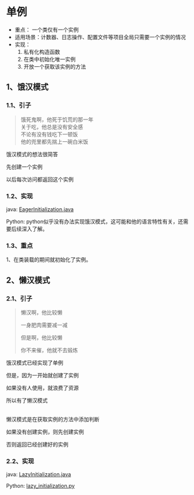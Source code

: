 # 单例



* 重点： 一个类仅有一个实例
* 适用场景：计数器、日志操作、配置文件等项目全局只需要一个实例的情况
* 实现：
  1. 私有化构造函数
  2. 在类中初始化唯一实例
  3. 开放一个获取该实例的方法



## 1、饿汉模式


### 1.1、引子

>饿死鬼啊，他死于饥荒的那一年</br>
关于吃，他总是没有安全感</br>
不论有没有钱吃下一顿饭</br>
他的兜里都先揣上一碗白米饭



饿汉模式的想法很简答</br>

先创建一个实例</br>

以后每次访问都返回这个实例</br>



### 1.2、实现

java: [EagerInitialization.java](../designPatternJava/src/main/java/org/example/singletonPattern/EagerInitialization.java)

Python: python似乎没有办法实现饿汉模式，这可能和他的语言特性有关，还需要后续深入了解。




### 1.3、重点
1、在类装载的期间就初始化了实例。



## 2、懒汉模式



###  2.1、引子

> 懒汉啊，他比较懒
>
> 一身肥肉需要减一减
>
> 但是啊，他比较懒
>
> 你不来催，他就不去锻炼



饿汉模式已经实现了单例</br>

但是，因为一开始就创建了实例</br>

如果没有人使用，就浪费了资源</br>

所以有了懒汉模式</br></br>

懒汉模式是在获取实例的方法中添加判断</br>

如果没有创建实例，则先创建实例</br>

否则返回已经创建好的实例



### 2.2、实现

java:  [LazyInitialization.java](../designPatternJava/src/main/java/org/example/singletonPattern/LazyInitialization.java)

Python: [lazy_initialization.py](../design_pattern_python/singleton_pattern/lazy_initialization.py)







